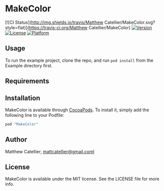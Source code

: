 # MakeColor

[![CI Status](http://img.shields.io/travis/Matthew Catellier/MakeColor.svg?style=flat)](https://travis-ci.org/Matthew Catellier/MakeColor)
[![Version](https://img.shields.io/cocoapods/v/MakeColor.svg?style=flat)](http://cocoapods.org/pods/MakeColor)
[![License](https://img.shields.io/cocoapods/l/MakeColor.svg?style=flat)](http://cocoapods.org/pods/MakeColor)
[![Platform](https://img.shields.io/cocoapods/p/MakeColor.svg?style=flat)](http://cocoapods.org/pods/MakeColor)

## Usage

To run the example project, clone the repo, and run `pod install` from the Example directory first.

## Requirements

## Installation

MakeColor is available through [CocoaPods](http://cocoapods.org). To install
it, simply add the following line to your Podfile:

```ruby
pod "MakeColor"
```

## Author

Matthew Catellier, mattcatellier@gmail.coml

## License

MakeColor is available under the MIT license. See the LICENSE file for more info.

